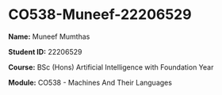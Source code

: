 # CO538-Muneef-22206529

**Name:** Muneef Mumthas

**Student ID:** 22206529

**Course:** BSc (Hons) Artificial Intelligence with Foundation Year

**Module:** CO538 - Machines And Their Languages
